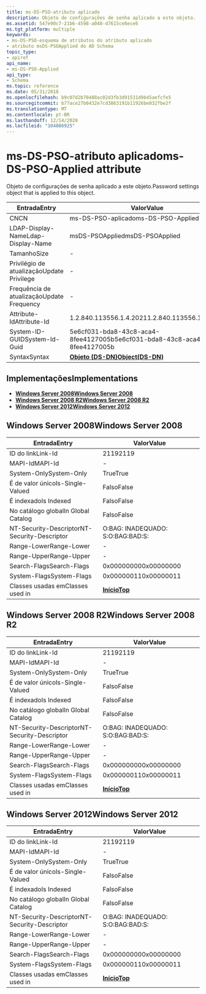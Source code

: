 ```yaml
---
title: ms-DS-PSO-atributo aplicado
description: Objeto de configurações de senha aplicado a este objeto.
ms.assetid: 547e90c7-21b6-4598-a048-d7615ce8ece6
ms.tgt_platform: multiple
keywords:
- ms-DS-PSO-esquema de atributos do atributo aplicado
- atributo msDS-PSOApplied do AD Schema
topic_type:
- apiref
api_name:
- ms-DS-PSO-Applied
api_type:
- Schema
ms.topic: reference
ms.date: 05/31/2018
ms.openlocfilehash: b9c07d2b70488ac02d3fb3d91531d9b45aefcfe5
ms.sourcegitcommit: b77ace27b0432e7cd3863191b11926be032fbe2f
ms.translationtype: MT
ms.contentlocale: pt-BR
ms.lasthandoff: 12/14/2020
ms.locfileid: "104086925"
---
```

# <a name="ms-ds-pso-applied-attribute"></a><span data-ttu-id="66d18-105">ms-DS-PSO-atributo aplicado</span><span class="sxs-lookup"><span data-stu-id="66d18-105">ms-DS-PSO-Applied attribute</span></span>

<span data-ttu-id="66d18-106">Objeto de configurações de senha aplicado a este objeto.</span><span class="sxs-lookup"><span data-stu-id="66d18-106">Password settings object that is applied to this object.</span></span>



| <span data-ttu-id="66d18-107">Entrada</span><span class="sxs-lookup"><span data-stu-id="66d18-107">Entry</span></span> | <span data-ttu-id="66d18-108">Valor</span><span class="sxs-lookup"><span data-stu-id="66d18-108">Value</span></span> |
|-------------------|-----------------------------------------|
| <span data-ttu-id="66d18-109">CN</span><span class="sxs-lookup"><span data-stu-id="66d18-109">CN</span></span>                | <span data-ttu-id="66d18-110">ms-DS-PSO-aplicado</span><span class="sxs-lookup"><span data-stu-id="66d18-110">ms-DS-PSO-Applied</span></span>                       |
| <span data-ttu-id="66d18-111">LDAP-Display-Name</span><span class="sxs-lookup"><span data-stu-id="66d18-111">Ldap-Display-Name</span></span> | <span data-ttu-id="66d18-112">msDS-PSOApplied</span><span class="sxs-lookup"><span data-stu-id="66d18-112">msDS-PSOApplied</span></span>                         |
| <span data-ttu-id="66d18-113">Tamanho</span><span class="sxs-lookup"><span data-stu-id="66d18-113">Size</span></span>              | \-                                      |
| <span data-ttu-id="66d18-114">Privilégio de atualização</span><span class="sxs-lookup"><span data-stu-id="66d18-114">Update Privilege</span></span>  | \-                                      |
| <span data-ttu-id="66d18-115">Frequência de atualização</span><span class="sxs-lookup"><span data-stu-id="66d18-115">Update Frequency</span></span>  | \-                                      |
| <span data-ttu-id="66d18-116">Attribute-Id</span><span class="sxs-lookup"><span data-stu-id="66d18-116">Attribute-Id</span></span>      | <span data-ttu-id="66d18-117">1.2.840.113556.1.4.2021</span><span class="sxs-lookup"><span data-stu-id="66d18-117">1.2.840.113556.1.4.2021</span></span>                 |
| <span data-ttu-id="66d18-118">System-ID-GUID</span><span class="sxs-lookup"><span data-stu-id="66d18-118">System-Id-Guid</span></span>    | <span data-ttu-id="66d18-119">5e6cf031-bda8-43c8-aca4-8fee4127005b</span><span class="sxs-lookup"><span data-stu-id="66d18-119">5e6cf031-bda8-43c8-aca4-8fee4127005b</span></span>    |
| <span data-ttu-id="66d18-120">Syntax</span><span class="sxs-lookup"><span data-stu-id="66d18-120">Syntax</span></span>            | [<span data-ttu-id="66d18-121">**Objeto (DS-DN)**</span><span class="sxs-lookup"><span data-stu-id="66d18-121">**Object(DS-DN)**</span></span>](s-object-ds-dn.md) |



## <a name="implementations"></a><span data-ttu-id="66d18-122">Implementações</span><span class="sxs-lookup"><span data-stu-id="66d18-122">Implementations</span></span>

-   [<span data-ttu-id="66d18-123">**Windows Server 2008**</span><span class="sxs-lookup"><span data-stu-id="66d18-123">**Windows Server 2008**</span></span>](#windows-server-2008)
-   [<span data-ttu-id="66d18-124">**Windows Server 2008 R2**</span><span class="sxs-lookup"><span data-stu-id="66d18-124">**Windows Server 2008 R2**</span></span>](#windows-server-2008-r2)
-   [<span data-ttu-id="66d18-125">**Windows Server 2012**</span><span class="sxs-lookup"><span data-stu-id="66d18-125">**Windows Server 2012**</span></span>](#windows-server-2012)

## <a name="windows-server-2008"></a><span data-ttu-id="66d18-126">Windows Server 2008</span><span class="sxs-lookup"><span data-stu-id="66d18-126">Windows Server 2008</span></span>



| <span data-ttu-id="66d18-127">Entrada</span><span class="sxs-lookup"><span data-stu-id="66d18-127">Entry</span></span> | <span data-ttu-id="66d18-128">Valor</span><span class="sxs-lookup"><span data-stu-id="66d18-128">Value</span></span> |
|------------------------|---------------------------------|
| <span data-ttu-id="66d18-129">ID do link</span><span class="sxs-lookup"><span data-stu-id="66d18-129">Link-Id</span></span>                | <span data-ttu-id="66d18-130">2119</span><span class="sxs-lookup"><span data-stu-id="66d18-130">2119</span></span>                            |
| <span data-ttu-id="66d18-131">MAPI-Id</span><span class="sxs-lookup"><span data-stu-id="66d18-131">MAPI-Id</span></span>                | \-                              |
| <span data-ttu-id="66d18-132">System-Only</span><span class="sxs-lookup"><span data-stu-id="66d18-132">System-Only</span></span>            | <span data-ttu-id="66d18-133">True</span><span class="sxs-lookup"><span data-stu-id="66d18-133">True</span></span>                            |
| <span data-ttu-id="66d18-134">É de valor único</span><span class="sxs-lookup"><span data-stu-id="66d18-134">Is-Single-Valued</span></span>       | <span data-ttu-id="66d18-135">Falso</span><span class="sxs-lookup"><span data-stu-id="66d18-135">False</span></span>                           |
| <span data-ttu-id="66d18-136">É indexado</span><span class="sxs-lookup"><span data-stu-id="66d18-136">Is Indexed</span></span>             | <span data-ttu-id="66d18-137">Falso</span><span class="sxs-lookup"><span data-stu-id="66d18-137">False</span></span>                           |
| <span data-ttu-id="66d18-138">No catálogo global</span><span class="sxs-lookup"><span data-stu-id="66d18-138">In Global Catalog</span></span>      | <span data-ttu-id="66d18-139">Falso</span><span class="sxs-lookup"><span data-stu-id="66d18-139">False</span></span>                           |
| <span data-ttu-id="66d18-140">NT-Security-Descriptor</span><span class="sxs-lookup"><span data-stu-id="66d18-140">NT-Security-Descriptor</span></span> | <span data-ttu-id="66d18-141">O:BAG: INADEQUADO: S:</span><span class="sxs-lookup"><span data-stu-id="66d18-141">O:BAG:BAD:S:</span></span>                    |
| <span data-ttu-id="66d18-142">Range-Lower</span><span class="sxs-lookup"><span data-stu-id="66d18-142">Range-Lower</span></span>            | \-                              |
| <span data-ttu-id="66d18-143">Range-Upper</span><span class="sxs-lookup"><span data-stu-id="66d18-143">Range-Upper</span></span>            | \-                              |
| <span data-ttu-id="66d18-144">Search-Flags</span><span class="sxs-lookup"><span data-stu-id="66d18-144">Search-Flags</span></span>           | <span data-ttu-id="66d18-145">0x00000000</span><span class="sxs-lookup"><span data-stu-id="66d18-145">0x00000000</span></span>                      |
| <span data-ttu-id="66d18-146">System-Flags</span><span class="sxs-lookup"><span data-stu-id="66d18-146">System-Flags</span></span>           | <span data-ttu-id="66d18-147">0x00000011</span><span class="sxs-lookup"><span data-stu-id="66d18-147">0x00000011</span></span>                      |
| <span data-ttu-id="66d18-148">Classes usadas em</span><span class="sxs-lookup"><span data-stu-id="66d18-148">Classes used in</span></span>        | [<span data-ttu-id="66d18-149">**Início**</span><span class="sxs-lookup"><span data-stu-id="66d18-149">**Top**</span></span>](c-top.md)<br/> |



## <a name="windows-server-2008-r2"></a><span data-ttu-id="66d18-150">Windows Server 2008 R2</span><span class="sxs-lookup"><span data-stu-id="66d18-150">Windows Server 2008 R2</span></span>



| <span data-ttu-id="66d18-151">Entrada</span><span class="sxs-lookup"><span data-stu-id="66d18-151">Entry</span></span> | <span data-ttu-id="66d18-152">Valor</span><span class="sxs-lookup"><span data-stu-id="66d18-152">Value</span></span> |
|------------------------|---------------------------------|
| <span data-ttu-id="66d18-153">ID do link</span><span class="sxs-lookup"><span data-stu-id="66d18-153">Link-Id</span></span>                | <span data-ttu-id="66d18-154">2119</span><span class="sxs-lookup"><span data-stu-id="66d18-154">2119</span></span>                            |
| <span data-ttu-id="66d18-155">MAPI-Id</span><span class="sxs-lookup"><span data-stu-id="66d18-155">MAPI-Id</span></span>                | \-                              |
| <span data-ttu-id="66d18-156">System-Only</span><span class="sxs-lookup"><span data-stu-id="66d18-156">System-Only</span></span>            | <span data-ttu-id="66d18-157">True</span><span class="sxs-lookup"><span data-stu-id="66d18-157">True</span></span>                            |
| <span data-ttu-id="66d18-158">É de valor único</span><span class="sxs-lookup"><span data-stu-id="66d18-158">Is-Single-Valued</span></span>       | <span data-ttu-id="66d18-159">Falso</span><span class="sxs-lookup"><span data-stu-id="66d18-159">False</span></span>                           |
| <span data-ttu-id="66d18-160">É indexado</span><span class="sxs-lookup"><span data-stu-id="66d18-160">Is Indexed</span></span>             | <span data-ttu-id="66d18-161">Falso</span><span class="sxs-lookup"><span data-stu-id="66d18-161">False</span></span>                           |
| <span data-ttu-id="66d18-162">No catálogo global</span><span class="sxs-lookup"><span data-stu-id="66d18-162">In Global Catalog</span></span>      | <span data-ttu-id="66d18-163">Falso</span><span class="sxs-lookup"><span data-stu-id="66d18-163">False</span></span>                           |
| <span data-ttu-id="66d18-164">NT-Security-Descriptor</span><span class="sxs-lookup"><span data-stu-id="66d18-164">NT-Security-Descriptor</span></span> | <span data-ttu-id="66d18-165">O:BAG: INADEQUADO: S:</span><span class="sxs-lookup"><span data-stu-id="66d18-165">O:BAG:BAD:S:</span></span>                    |
| <span data-ttu-id="66d18-166">Range-Lower</span><span class="sxs-lookup"><span data-stu-id="66d18-166">Range-Lower</span></span>            | \-                              |
| <span data-ttu-id="66d18-167">Range-Upper</span><span class="sxs-lookup"><span data-stu-id="66d18-167">Range-Upper</span></span>            | \-                              |
| <span data-ttu-id="66d18-168">Search-Flags</span><span class="sxs-lookup"><span data-stu-id="66d18-168">Search-Flags</span></span>           | <span data-ttu-id="66d18-169">0x00000000</span><span class="sxs-lookup"><span data-stu-id="66d18-169">0x00000000</span></span>                      |
| <span data-ttu-id="66d18-170">System-Flags</span><span class="sxs-lookup"><span data-stu-id="66d18-170">System-Flags</span></span>           | <span data-ttu-id="66d18-171">0x00000011</span><span class="sxs-lookup"><span data-stu-id="66d18-171">0x00000011</span></span>                      |
| <span data-ttu-id="66d18-172">Classes usadas em</span><span class="sxs-lookup"><span data-stu-id="66d18-172">Classes used in</span></span>        | [<span data-ttu-id="66d18-173">**Início**</span><span class="sxs-lookup"><span data-stu-id="66d18-173">**Top**</span></span>](c-top.md)<br/> |



## <a name="windows-server-2012"></a><span data-ttu-id="66d18-174">Windows Server 2012</span><span class="sxs-lookup"><span data-stu-id="66d18-174">Windows Server 2012</span></span>



| <span data-ttu-id="66d18-175">Entrada</span><span class="sxs-lookup"><span data-stu-id="66d18-175">Entry</span></span> | <span data-ttu-id="66d18-176">Valor</span><span class="sxs-lookup"><span data-stu-id="66d18-176">Value</span></span> |
|------------------------|---------------------------------|
| <span data-ttu-id="66d18-177">ID do link</span><span class="sxs-lookup"><span data-stu-id="66d18-177">Link-Id</span></span>                | <span data-ttu-id="66d18-178">2119</span><span class="sxs-lookup"><span data-stu-id="66d18-178">2119</span></span>                            |
| <span data-ttu-id="66d18-179">MAPI-Id</span><span class="sxs-lookup"><span data-stu-id="66d18-179">MAPI-Id</span></span>                | \-                              |
| <span data-ttu-id="66d18-180">System-Only</span><span class="sxs-lookup"><span data-stu-id="66d18-180">System-Only</span></span>            | <span data-ttu-id="66d18-181">True</span><span class="sxs-lookup"><span data-stu-id="66d18-181">True</span></span>                            |
| <span data-ttu-id="66d18-182">É de valor único</span><span class="sxs-lookup"><span data-stu-id="66d18-182">Is-Single-Valued</span></span>       | <span data-ttu-id="66d18-183">Falso</span><span class="sxs-lookup"><span data-stu-id="66d18-183">False</span></span>                           |
| <span data-ttu-id="66d18-184">É indexado</span><span class="sxs-lookup"><span data-stu-id="66d18-184">Is Indexed</span></span>             | <span data-ttu-id="66d18-185">Falso</span><span class="sxs-lookup"><span data-stu-id="66d18-185">False</span></span>                           |
| <span data-ttu-id="66d18-186">No catálogo global</span><span class="sxs-lookup"><span data-stu-id="66d18-186">In Global Catalog</span></span>      | <span data-ttu-id="66d18-187">Falso</span><span class="sxs-lookup"><span data-stu-id="66d18-187">False</span></span>                           |
| <span data-ttu-id="66d18-188">NT-Security-Descriptor</span><span class="sxs-lookup"><span data-stu-id="66d18-188">NT-Security-Descriptor</span></span> | <span data-ttu-id="66d18-189">O:BAG: INADEQUADO: S:</span><span class="sxs-lookup"><span data-stu-id="66d18-189">O:BAG:BAD:S:</span></span>                    |
| <span data-ttu-id="66d18-190">Range-Lower</span><span class="sxs-lookup"><span data-stu-id="66d18-190">Range-Lower</span></span>            | \-                              |
| <span data-ttu-id="66d18-191">Range-Upper</span><span class="sxs-lookup"><span data-stu-id="66d18-191">Range-Upper</span></span>            | \-                              |
| <span data-ttu-id="66d18-192">Search-Flags</span><span class="sxs-lookup"><span data-stu-id="66d18-192">Search-Flags</span></span>           | <span data-ttu-id="66d18-193">0x00000000</span><span class="sxs-lookup"><span data-stu-id="66d18-193">0x00000000</span></span>                      |
| <span data-ttu-id="66d18-194">System-Flags</span><span class="sxs-lookup"><span data-stu-id="66d18-194">System-Flags</span></span>           | <span data-ttu-id="66d18-195">0x00000011</span><span class="sxs-lookup"><span data-stu-id="66d18-195">0x00000011</span></span>                      |
| <span data-ttu-id="66d18-196">Classes usadas em</span><span class="sxs-lookup"><span data-stu-id="66d18-196">Classes used in</span></span>        | [<span data-ttu-id="66d18-197">**Início**</span><span class="sxs-lookup"><span data-stu-id="66d18-197">**Top**</span></span>](c-top.md)<br/> |



 

 






